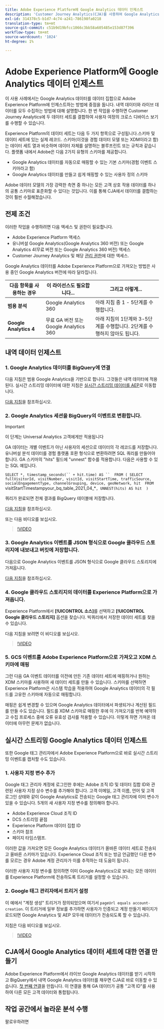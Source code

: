 ```yaml
---
title: Adobe Experience Platform에 Google Analytics 데이터 인제스트
description: 'Customer Journey Analytics(CJA)를 사용하여 Google Analytics 및 firebase 데이터를 Adobe Experience Platform에 인제스트하는 방법에 대해 설명합니다. '
exl-id: 314378c5-b1d7-4c74-a241-786198fa0218
translation-type: tm+mt
source-git-commit: c51b9d19bfcc1066c3bb58a605485e153d87f396
workflow-type: tm+mt
source-wordcount: '1024'
ht-degree: 1%

---
```



# Adobe Experience Platform에 Google Analytics 데이터 인제스트

이 사용 사례에서는 Google Analytics 데이터를 데이터 집합으로 Adobe Experience Platform에 인제스트하는 방법에 중점을 둡니다. 내역 데이터와 라이브 데이터를 모두 수집하는 방법에 대해 설명합니다. 한 번 작업을 수행하면 Customer Journey Analytics에 두 데이터 세트를 결합하여 사용자 여정의 크로스 디바이스 보기를 수행할 수 있습니다.

Experience Platform의 데이터 세트는 다음 두 가지 항목으로 구성됩니다.스키마 및 데이터 세트에 있는 실제 레코드. 스키마(이것을 경험 데이터 모델 또는 XDM이라고 함)는 데이터 세트 열과 비슷하며 데이터 자체를 설명하는 블루프린트 또는 규칙과 같습니다. 플랫폼 내에서 Adobe은 다음 2가지 유형의 스키마를 제공합니다.

* Google Analytics 데이터를 자동으로 매핑할 수 있는 기본 스키마(경험 이벤트 스키마라고 함)
* Google Analytics 데이터를 만들고 쉽게 매핑할 수 있는 사용자 정의 스키마

Adobe 데이터 모델의 가장 강력한 측면 중 하나는 모든 고객 상호 작용 데이터를 하나의 공통 스키마로 표준화할 수 있다는 것입니다. 이를 통해 CJA에서 데이터를 결합하는 것이 훨씬 수월해졌습니다.

## 전제 조건

이러한 작업을 수행하려면 다음 액세스 및 권한이 필요합니다.

* Adobe Experience Platform 액세스
* 유니버설 Google Analytics(Google Analytics 360 버전) 또는 Google Analytics 4(무료 버전 또는 Google Analytics 360 버전) 액세스
* Customer Journey Analytics 및 해당 [관리 권한](https://experienceleague.adobe.com/docs/analytics-platform/using/cja-overview/cja-overview.html?lang=en#admin-access-permissions)에 대한 액세스.

Google Analytics 데이터를 Adobe Experience Platform으로 가져오는 방법은 사용 중인 Google Analytics 버전에 따라 달라집니다.

| 다음 항목을 사용하는 경우 | 이 라이선스도 필요합니다... | 그리고 이렇게... |
| --- | --- | --- |
| **범용 분석** | Google Analytics 360 | 아래 지침 중 1 - 5단계를 수행합니다. |
| **Google Analytics 4** | 무료 GA 버전 또는 Google Analytics 360 | 아래 지침의 1단계와 3-5단계를 수행합니다. 2단계를 수행하지 않아도 됩니다. |

## 내역 데이터 인제스트

### 1. Google Analytics 데이터를 BigQuery에 연결

다음 지침은 범용 Google Analytics을 기반으로 합니다. 그것들은 내역 데이터에 적용된다. 실시간 스트리밍 데이터에 대한 지침은 [실시간 스트리밍 데이터를 AEP](https://experienceleague.adobe.com/docs/analytics-platform/using/cja-usecases/ga-to-cja.html?lang=en#ingest-live-streaming-google-analytics-data)로 이동합니다.

[다음 지침](https://support.google.com/analytics/answer/3416092?hl=en)을 참조하십시오.

### 2. Google Analytics 세션을 BigQuery의 이벤트로 변환합니다.

>[!IMPORTANT]
>
>이 단계는 Universal Analytics 고객에게만 적용됩니다

GA 데이터는 개별 이벤트가 아닌 사용자의 세션으로 데이터의 각 레코드를 저장합니다. 유니버설 분석 데이터를 경험 플랫폼 호환 형식으로 변환하려면 SQL 쿼리를 만들어야 합니다. GA 스키마의 &quot;hits&quot; 필드에 &quot;unnest&quot; 함수를 적용합니다. 다음은 사용할 수 있는 SQL 예입니다.

`SELECT
*,
timestamp_seconds(`` + hit.time) AS `` 
FROM
(
SELECT
fullVisitorId,
visitNumber,
visitId,
visitStartTime,
trafficSource,
socialEngagementType,
channelGrouping,
device,
geoNetwork,
hit 
FROM
`visitStartTimestampyour_bq_table_2021_04_*`,
UNNEST(hits) AS hit 
)`

쿼리가 완료되면 전체 결과를 BigQuery 테이블에 저장합니다.

[다음 지침](https://support.google.com/analytics/answer/7029846?hl=en&amp;ref_topic=9359001#zippy=%2Cold-export-schema%2Cuse-this-script-to-migrate-existing-bigquery-datasets-from-the-old-export-schema-to-the-new-one%2Cscript-migration-scriptsql)을 참조하십시오.

또는 다음 비디오를 보십시오.

>[!VIDEO](https://video.tv.adobe.com/v/332634)

### 3. Google Analytics 이벤트를 JSON 형식으로 Google 클라우드 스토리지에 내보내고 버킷에 저장합니다.

다음으로 Google Analytics 이벤트를 JSON 형식으로 Google 클라우드 스토리지에 가져옵니다.

[다음 지침](https://support.google.com/analytics/answer/3437719?hl=en&amp;ref_topic=3416089)을 참조하십시오.

### 4. Google 클라우드 스토리지의 데이터를 Experience Platform으로 가져옵니다.

Experience Platform에서 **[!UICONTROL 소스]**&#x200B;를 선택하고 **[!UICONTROL Google 클라우드 스토리지]** 옵션을 찾습니다. 빅쿼리에서 저장한 데이터 세트를 찾을 수 있습니다.

다음 지침을 보려면 이 비디오를 보십시오.

>[!VIDEO](https://video.tv.adobe.com/v/332641)

### 5. GCS 이벤트를 Adobe Experience Platform으로 가져오고 XDM 스키마에 매핑

그런 다음 GA 이벤트 데이터를 이전에 만든 기존 데이터 세트에 매핑하거나 원하는 XDM 스키마를 사용하여 새 데이터 세트를 만들 수 있습니다. 스키마를 선택하면 Experience Platform은 시스템 학습을 적용하여 Google Analytics 데이터의 각 필드를 고유한 스키마에 자동으로 매핑합니다.

매핑은 쉽게 변경할 수 있으며 Google Analytics 데이터에서 파생되거나 계산된 필드를 만들 수도 있습니다. 필드를 XDM 스키마로 매핑한 후에 이 가져오기를 반복 예약하고 수집 프로세스 중에 오류 유효성 검사를 적용할 수 있습니다. 이렇게 하면 가져온 데이터에 아무런 문제가 없습니다.

## 실시간 스트리밍 Google Analytics 데이터 인제스트

또한 Google 태그 관리자에서 Adobe Experience Platform으로 바로 실시간 스트리밍 이벤트를 캡처할 수도 있습니다.

### 1. 사용자 지정 변수 추가

Google 태그 관리자 계정에 로그인한 후에는 Adobe 조직 ID 및 데이터 집합 ID와 관련된 사용자 지정 상수 변수를 추가해야 합니다. 고객 이메일, 고객 이름, 언어 및 고객 로그인 상태와 같이 Google Analytics로 전송되는 Google 태그 관리자에 이미 변수가 있을 수 있습니다. 5개의 새 사용자 지정 변수를 정의해야 합니다.

* Adobe Experience Cloud 조직 ID
* DCS 스트리밍 끝점
* Experience Platform 데이터 집합 ID
* 스키마 참조
* 페이지 타임스탬프.

이러한 값을 가져오면 모든 Google Analytics 데이터가 올바른 데이터 세트로 전송되고 올바른 스키마가 있습니다. Experience Cloud 조직 또는 방금 언급했던 다른 변수를 모르는 경우 Adobe 계정 관리자가 이를 추적하는 데 도움이 됩니다.

이러한 사용자 지정 변수를 정의하면 이미 Google Analytics으로 보내는 모든 데이터를 Experience Platform에 전송하도록 트리거를 설정할 수 있습니다.

### 2. Google 태그 관리자에서 트리거 설정

이 예에서 &quot;계정 생성&quot; 트리거가 정의되었으며 여기서 `pageUrl equals account-creation`. 이 트리거에 일부 정보를 추가하면 사용자가 인증되고 계정 만들기 페이지가 로드되면 Google Analytics 및 AEP 모두에 데이터가 전송되도록 할 수 있습니다.

지침은 다음 비디오를 보십시오.

>[!VIDEO](https://video.tv.adobe.com/v/332668)

## CJA에서 Google Analytics 데이터 세트에 대한 연결 만들기

Adobe Experience Platform에서 라이브 Google Analytics 데이터를 받기 시작하고 BigQuery에서 내역 Google Analytics 데이터를 채우면 CJA로 바로 이동할 수 있습니다.
[첫 번째 연결](/help/connections/create-connection.md)을 만듭니다. 이 연결을 통해 GA 데이터가 공통 &quot;고객 ID&quot;를 사용하여 다른 모든 고객 데이터와 통합됩니다.


## 작업 공간에서 놀라운 분석 수행

팔로우하려면

